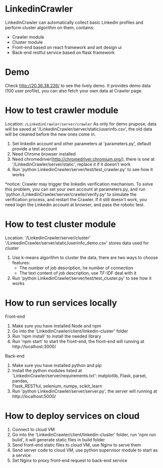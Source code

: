 # LinkedinCrawler
LinkedinCrawler can automatically collect basic Linkedin profiles and perform cluster algorithm on them, contains:
   - Crawler module
   - Cluster module
   - Front-end based on react framework and ant design ui
   - Back-end restful service based on flask framework

# Demo
Check http://20.36.38.226/ to see the lively demo.
It provides demo data (100 user profile), you can also fetch your own data at Crawler page.

# How to test crawler module
Location: `/LinkedinCrawler/server/crawler`
As only for demo prupose, data will be saved at '/LinkedinCrawler/server/static/userinfo.csv', the old data will be cleaned before the new ones come in.

1. Set linkedin account and other parameters at 'parameters.py', default provide a test account
2. Need Chrome browser installed
3. Need chromedriver(http://chromedriver.chromium.org/), there is one at '/LinkedinCrawler/server/static', replace it if it 
   doesn't work
4. Run 'python LinkedinCrawler/server/test/test_crawler.py' to see how it works

*notice: Crawler may trigger the linkedin verification mechanism. To solve this problem, you can set your own account at        parameters.py, and run 'python /LinkedinCrawler/server/crawler/verify.py' to simulate the verification process, and restart the Crawler. If it still doesn't work, you need login the Linkedin account at browser, and pass the robotic test.

# How to test cluster module
Location: '/LinkedinCrawler/server/cluster'
'/LinkedinCrawler/server/static/userinfo_demo.csv' stores data used for cluster

1. Use k-means algorithm to cluster the data, there are two ways to choose features:
   - The number of job description, he number of connection
   - The text content of job description, use TF-IDF deal with it
2. Run 'python LinkedinCrawler/server/test/test_cluster.py' to see how it works


# How to run services locally
Front-end
1. Make sure you have installed Node and npm
2. Go into the 'LinkedinCrawler/client/linkedin-cluster' folder
3. Run 'npm install' to install the needed library
4. Run 'npm start' to start the front-end, the front-end will running at http://localhost:3000/

Back-end
1. Make sure you have installed python and pip 
2. Install the python modules listed at 'LinkedinCrawler/server/requirements.txt': matplotlib, Flask, parsel, pandas,     
   Flask_RESTful, selenium, numpy, scikit_learn
3. Run 'python LinkedinCrawler/server/server.py', the server will running at  http://localhost:5000/

# How to deploy services on cloud
1. Connect to cloud VM
2. Go into the 'LinkedinCrawler/client/linkedin-cluster' folder, run 'npm run build', 
   it will generate static files in build folder
3. Send front-end static files to cloud VM, use Nginx to serve them
4. Send server code to cloud VM, use python supervisor module to start as a service
5. Set Nginx to proxy front-end request to back-end service



